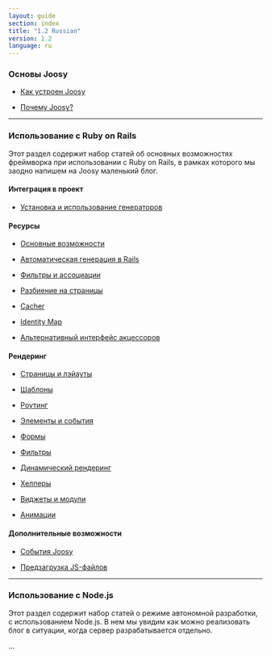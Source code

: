 ```yaml
---
layout: guide
section: index
title: "1.2 Russian"
version: 1.2
language: ru
---
```


### Основы Joosy

* [Как устроен Joosy](/guides/1.2/ru/basics/understanding-joosy.html)

* [Почему Joosy?](/guides/1.2/ru/basics/why-joosy.html)

-----------------------------

### Использование с Ruby on Rails

Этот раздел содержит набор статей об основных возможностях фреймворка при использовании с Ruby on Rails, в рамках которого мы заодно напишем на Joosy маленький блог.

#### Интеграция в проект

* [Установка и использование генераторов](/guides/1.2/ru/rails/init.html)

#### Ресурсы

* [Основные возможности]()

* [Автоматическая генерация в Rails]()

* [Фильтры и ассоциации]()

* [Разбиение на страницы]()

* [Cacher]()

* [Identity Map]()

* [Альтернативный интерфейс акцессоров]()


#### Рендеринг

* [Страницы и лэйауты]()

* [Шаблоны]()

* [Роутинг]()

* [Элементы и события]()

* [Формы]()

* [Фильтры]()

* [Динамический рендеринг]()

* [Хелперы]()

* [Виджеты и модули]()

* [Анимации]()

#### Дополнительные возможности

* [События Joosy]()

* [Предзагрузка JS-файлов]()

-----------------------------

### Использование с Node.js

Этот раздел содержит набор статей о режиме автономной разработки, с использованием Node.js. В нем мы увидим как можно реализовать блог в ситуации, когда сервер разрабатывается отдельно.

...
